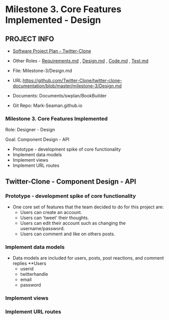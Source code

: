 # Milestone 3. Core Features Implemented - Design


## PROJECT INFO

* [Software Project Plan - Twitter-Clone](../Index.md)

* Other Roles - [Requirements.md](Requirements.md)
, [Design.md](Design.md)
, [Code.md](Code.md)
, [Test.md](Test.md)



* File: Milestone-3/Design.md

* URL:https://github.com/Twitter-Clone/twitter-clone-documentation/blob/master/milestone-3/Design.md

* Documents: Documents/swplan/BookBuilder

* Git Repo: Mark-Seaman.github.io




### Milestone 3. Core Features Implemented



Role: Designer - Design

Goal: Component Design - API

* Prototype - development spike of core functionality
* Implement data models
* Implement views
* Implement URL routes



## Twitter-Clone - Component Design - API



### Prototype - development spike of core functionality
  * One core set of features that the team decided to do for this project are:
    * Users can create an account.
    * Users can 'tweet' their thoughts.
    * Users can edit their account such as changing the username/password.
    * Users can comment and like on others posts. 


### Implement data models
* Data models are included for users, posts, post reactions, and comment replies
 **Users
  * userid
  * twitterhandle
  * email
  * password
    


### Implement views


### Implement URL routes
